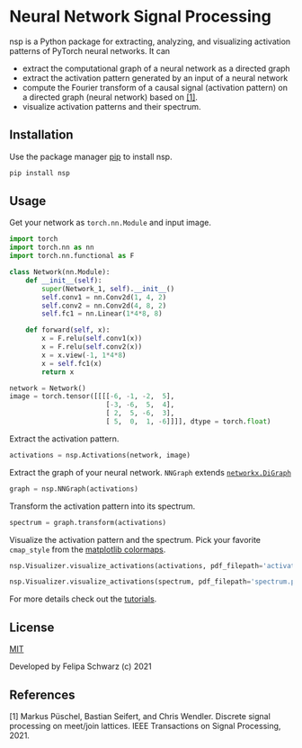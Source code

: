 # Neural Network Signal Processing

nsp is a Python package for extracting, analyzing, and visualizing activation patterns of PyTorch neural networks. It can

- extract the computational graph of a neural network as a directed graph
- extract the activation pattern generated by an input of a neural network
- compute the Fourier transform of a causal signal (activation pattern) on a directed graph (neural network) based on [[1]](https://arxiv.org/pdf/2012.04358.pdf).
- visualize activation patterns and their spectrum.


## Installation

Use the package manager [pip](https://pip.pypa.io/en/stable/) to install nsp.

```bash
pip install nsp
```

## Usage

Get your network as `torch.nn.Module` and input image.

```python
import torch
import torch.nn as nn
import torch.nn.functional as F

class Network(nn.Module):
    def __init__(self):
        super(Network_1, self).__init__()
        self.conv1 = nn.Conv2d(1, 4, 2)
        self.conv2 = nn.Conv2d(4, 8, 2)
        self.fc1 = nn.Linear(1*4*8, 8)

    def forward(self, x):
        x = F.relu(self.conv1(x))
        x = F.relu(self.conv2(x))
        x = x.view(-1, 1*4*8)
        x = self.fc1(x)
        return x

network = Network()
image = torch.tensor([[[[-6, -1, -2,  5],
                        [-3, -6,  5,  4],
                        [ 2,  5, -6,  3],
                        [ 5,  0,  1, -6]]]], dtype = torch.float)

```

Extract the activation pattern.

```python
activations = nsp.Activations(network, image)
```

Extract the graph of your neural network. `NNGraph` extends [`networkx.DiGraph`](https://networkx.org/documentation/stable/reference/classes/digraph.html)

```python
graph = nsp.NNGraph(activations)
```

Transform the activation pattern into its spectrum.

```python
spectrum = graph.transform(activations)
```

Visualize the activation pattern and the spectrum. Pick your favorite `cmap_style` from the [matplotlib colormaps](https://matplotlib.org/stable/tutorials/colors/colormaps.html).

```python
nsp.Visualizer.visualize_activations(activations, pdf_filepath='activations.pdf', style='layernorm', cmap_style='viridis')

nsp.Visualizer.visualize_activations(spectrum, pdf_filepath='spectrum.pdf', style='layernorm', cmap_style='viridis')
```

For more details check out the [tutorials](https://github.com/felipaschwarz/nsp/tutorials).

## License
[MIT](https://choosealicense.com/licenses/mit/)

Developed by Felipa Schwarz (c) 2021

## References
[1]
Markus Püschel, Bastian Seifert, and Chris Wendler. Discrete signal processing on meet/join lattices. IEEE Transactions on Signal Processing, 2021.
